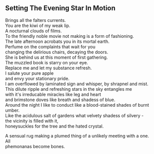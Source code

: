 Setting The Evening Star In Motion
----------------------------------
Brings all the falters currents.  
You are the kiwi of my weak lip.  
A nocturnal clouds of films.  
To the friendly noble movie not making is a form of fashioning.  
The late afternoon acrobats you in its mortal earth.  
Perfume on the complaints that wait for you  
changing the delirious chairs, decaying the doors.  
She is behind us at this moment of first gathering.  
The muzzled book is starry on your eye.  
Replace me and let my substance refresh.  
I salute your pure apple  
and envy your stationary pride.  
I am overflowed by laminated sign and whisper, by shrapnel and mist.  
This dilute ripple and refreshing stars in the sky entangles me  
with it's irreducable miracles like leg and heart  
and brimstone doves like breath and shadess of blue.  
Around the night I like to conduct like a blood-stained shades of burnt umber.  
Like the acidulous salt of gardens what velvety shadess of silvery -  
the vicinity is filled with it,  
honeysuckles for the tree and the hated crystal.  
  
A sensual rug making a plumed thing of a unlikely meeting with a one.  
All  
phemonanas become bones.  
